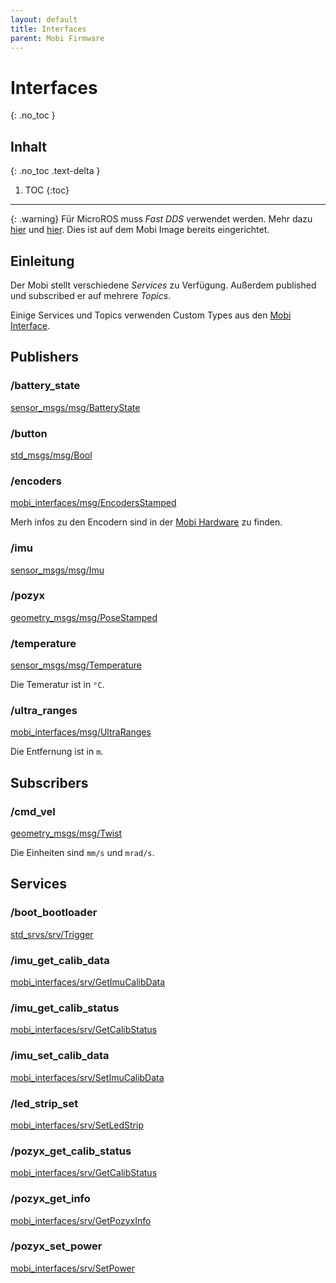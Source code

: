 ```yaml
---
layout: default
title: Interfaces
parent: Mobi Firmware
---
```


# Interfaces
{: .no_toc }

## Inhalt
{: .no_toc .text-delta }

1. TOC
{:toc}

---

{: .warning}
Für MicroROS muss *Fast DDS* verwendet werden. Mehr dazu [hier](https://github.com/micro-ROS/micro_ros_arduino/issues/956) und [hier](https://fast-dds.docs.eprosima.com/en/latest/fastdds/ros2/ros2.html). Dies ist auf dem Mobi Image bereits eingerichtet.

## Einleitung

Der Mobi stellt verschiedene *Services* zu Verfügung.
Außerdem published und subscribed er auf mehrere *Topics*.

Einige Services und Topics verwenden Custom Types aus den [Mobi Interface]({{site.utl}}/ros2/mobi_interfaces.html).

## Publishers

### /battery_state

[sensor_msgs/msg/BatteryState](https://docs.ros2.org/latest/api/sensor_msgs/msg/BatteryState.html)

### /button
[std_msgs/msg/Bool](https://docs.ros2.org/latest/api/std_msgs/msg/Bool.html)

### /encoders
[mobi_interfaces/msg/EncodersStamped]({{site.url}}/ros2/mobi_interfaces.html#mobi_interfacesmsgencodersstamped)

Merh infos zu den Encodern sind in der [Mobi Hardware]({{site.url}}/mobi_hardware/Motor_Encoder.html) zu finden.

### /imu
[sensor_msgs/msg/Imu](https://docs.ros2.org/latest/api/sensor_msgs/msg/Imu.html)

### /pozyx
[geometry_msgs/msg/PoseStamped](https://docs.ros2.org/latest/api/geometry_msgs/msg/PoseStamped.html)

### /temperature
[sensor_msgs/msg/Temperature](https://docs.ros2.org/latest/api/sensor_msgs/msg/Temperature.html)

Die Temeratur ist in `°C`.

### /ultra_ranges
[mobi_interfaces/msg/UltraRanges]({{site.url}}/ros2/mobi_interfaces.html#mobi_interfacesmsgultraranges)

Die Entfernung ist in `m`.

## Subscribers

### /cmd_vel
[geometry_msgs/msg/Twist](https://docs.ros2.org/latest/api/geometry_msgs/msg/Twist.html)

Die Einheiten sind `mm/s` und `mrad/s`.

## Services

### /boot_bootloader
[std_srvs/srv/Trigger](https://docs.ros2.org/latest/api/std_srvs/srv/Trigger.html)

### /imu_get_calib_data
[mobi_interfaces/srv/GetImuCalibData]({{site.url}}/ros2/mobi_interfaces.html#mobi_interfacessrvgetimucalibdata)

### /imu_get_calib_status
[mobi_interfaces/srv/GetCalibStatus]({{site.url}}/ros2/mobi_interfaces.html#mobi_interfacessrvgetcalibstatus)

### /imu_set_calib_data
[mobi_interfaces/srv/SetImuCalibData]({{site.url}}/ros2/mobi_interfaces.html#mobi_interfacessrvsetimucalibdata)

### /led_strip_set
[mobi_interfaces/srv/SetLedStrip]({{site.url}}/ros2/mobi_interfaces.html#mobi_interfacessrvsetledstrip)

### /pozyx_get_calib_status
[mobi_interfaces/srv/GetCalibStatus]({{site.url}}/ros2/mobi_interfaces.html#mobi_interfacessrvgetcalibstatus)

### /pozyx_get_info
[mobi_interfaces/srv/GetPozyxInfo]({{site.url}}/ros2/mobi_interfaces.html#mobi_interfacessrvgetpozyxinfo)

### /pozyx_set_power
[mobi_interfaces/srv/SetPower]({{site.url}}/ros2/mobi_interfaces.html#mobi_interfacessrvsetpower)
